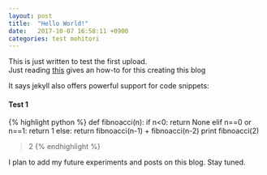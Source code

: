 ```yaml
---
layout: post
title:  "Hello World!"
date:   2017-10-07 16:58:11 +0900
categories: test mohitori
---
```

This is just written to test the first upload.  
Just reading [this](https://jekyllrb.com/docs/structure/) gives an how-to for this creating this blog

It says jekyll also offers powerful support for code snippets:

#### Test 1
{% highlight python %}
def fibnoacci(n):
    if n<0:
        return None 
    elif n==0 or n==1:
        return 1
    else:
        return fibnoacci(n-1) + fibnoacci(n-2)
print fibnoacci(2)
> 2
{% endhighlight %}

I plan to add my future experiments and posts on this blog. Stay tuned.

